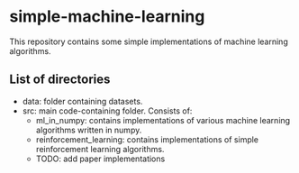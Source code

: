 # simple-machine-learning
This repository contains some simple implementations of machine learning algorithms.

## List of directories
- data: folder containing datasets.
- src: main code-containing folder. Consists of:
	- ml_in_numpy: contains implementations of various machine learning algorithms written in numpy.
	- reinforcement_learning: contains implementations of simple reinforcement learning algorithms.
	- TODO: add paper implementations
